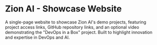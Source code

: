 # Zion AI - Showcase Website

A single-page website to showcase Zion AI's demo projects, featuring project access links, GitHub repository links, and an optional video demonstrating the "DevOps in a Box" project. Built to highlight innovation and expertise in DevOps and AI.